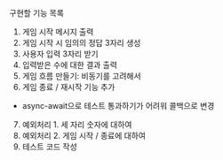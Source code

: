 구현할 기능 목록

1. 게임 시작 메시지 출력
2. 게임 시작 시 임의의 정답 3자리 생성
3. 사용자 입력 3자리 받기
4. 입력받은 수에 대한 결과 출력
5. 게임 흐름 만들기: 비동기를 고려해서
6. 게임 종료 / 재시작 기능 추가

- async-await으로 테스트 통과하기가 어려워 콜백으로 변경

7. 예외처리 1. 세 자리 숫자에 대하여
8. 예외처리 2. 게임 시작 / 종료에 대하여
9. 테스트 코드 작성
